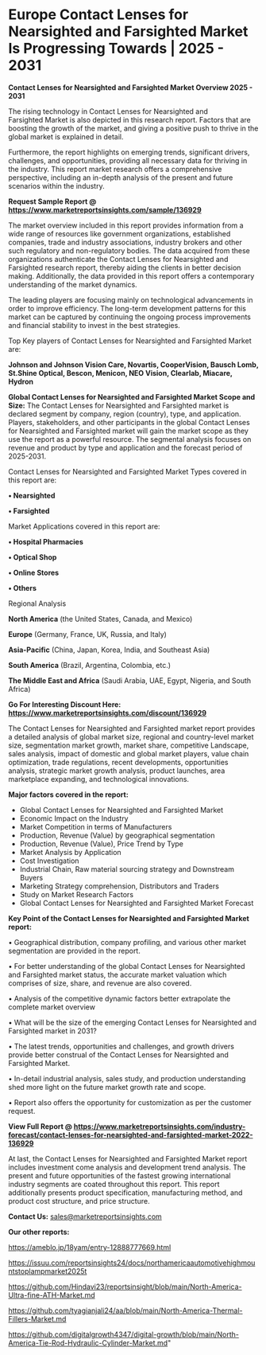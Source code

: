 # Europe Contact Lenses for Nearsighted and Farsighted Market Is Progressing Towards | 2025 - 2031

<Strong> Contact Lenses for Nearsighted and Farsighted Market Overview 2025 - 2031</strong>

The rising technology in Contact Lenses for Nearsighted and Farsighted Market is also depicted in this research report. Factors that are boosting the growth of the market, and giving a positive push to thrive in the global market is explained in detail.

Furthermore, the report highlights on emerging trends, significant drivers, challenges, and opportunities, providing all necessary data for thriving in the industry. This report market research offers a comprehensive perspective, including an in-depth analysis of the present and future scenarios within the industry.

<strong>Request Sample Report @ <a href=https://www.marketreportsinsights.com/sample/136929>https://www.marketreportsinsights.com/sample/136929</a></strong>

The market overview included in this report provides information from a wide range of resources like government organizations, established companies, trade and industry associations, industry brokers and other such regulatory and non-regulatory bodies. The data acquired from these organizations authenticate the Contact Lenses for Nearsighted and Farsighted research report, thereby aiding the clients in better decision making. Additionally, the data provided in this report offers a contemporary understanding of the market dynamics.

The leading players are focusing mainly on technological advancements in order to improve efficiency. The long-term development patterns for this market can be captured by continuing the ongoing process improvements and financial stability to invest in the best strategies.

Top Key players of Contact Lenses for Nearsighted and Farsighted Market are:

<strong>Johnson and Johnson Vision Care, Novartis, CooperVision, Bausch  Lomb, St.Shine Optical, Bescon, Menicon, NEO Vision, Clearlab, Miacare, Hydron</strong>

<strong><b>Global Contact Lenses for Nearsighted and Farsighted Market Scope and Size:</b></strong>
The Contact Lenses for Nearsighted and Farsighted market is declared segment by company, region (country), type, and application. Players, stakeholders, and other participants in the global Contact Lenses for Nearsighted and Farsighted market will gain the market scope as they use the report as a powerful resource. The segmental analysis focuses on revenue and product by type and application and the forecast period of 2025-2031.

Contact Lenses for Nearsighted and Farsighted Market Types covered in this report are:

<strong>• Nearsighted

• Farsighted</strong>

Market Applications covered in this report are:

<strong>• Hospital Pharmacies

• Optical Shop

• Online Stores

• Others</strong> 

Regional Analysis

<strong>North America</strong> (the United States, Canada, and Mexico)

<strong>Europe</strong> (Germany, France, UK, Russia, and Italy)

<strong>Asia-Pacific</strong> (China, Japan, Korea, India, and Southeast Asia)

<strong>South America</strong> (Brazil, Argentina, Colombia, etc.)

<strong>The Middle East and Africa</strong> (Saudi Arabia, UAE, Egypt, Nigeria, and South Africa)

<strong>Go For Interesting Discount Here: <a href=https://www.marketreportsinsights.com/discount/136929>https://www.marketreportsinsights.com/discount/136929</a></strong>

The Contact Lenses for Nearsighted and Farsighted market report provides a detailed analysis of global market size, regional and country-level market size, segmentation market growth, market share, competitive Landscape, sales analysis, impact of domestic and global market players, value chain optimization, trade regulations, recent developments, opportunities analysis, strategic market growth analysis, product launches, area marketplace expanding, and technological innovations.

<strong><b>Major factors covered in the report:</b></strong>
<ul>
  <li>Global Contact Lenses for Nearsighted and Farsighted Market </li>
  <li>Economic Impact on the Industry</li>
  <li>Market Competition in terms of Manufacturers</li>
  <li>Production, Revenue (Value) by geographical segmentation</li>
  <li>Production, Revenue (Value), Price Trend by Type</li>
  <li>Market Analysis by Application</li>
  <li>Cost Investigation</li>
  <li>Industrial Chain, Raw material sourcing strategy and Downstream Buyers</li>
  <li>Marketing Strategy comprehension, Distributors and Traders</li>
  <li>Study on Market Research Factors</li>
  <li>Global Contact Lenses for Nearsighted and Farsighted Market Forecast</li>
</ul>

<strong><b>Key Point of the Contact Lenses for Nearsighted and Farsighted Market report:</b></strong>

• Geographical distribution, company profiling, and various other market segmentation are provided in the report.

• For better understanding of the global Contact Lenses for Nearsighted and Farsighted market status, the accurate market valuation which comprises of size, share, and revenue are also covered.

• Analysis of the competitive dynamic factors better extrapolate the complete market overview

• What will be the size of the emerging Contact Lenses for Nearsighted and Farsighted market in 2031?

• The latest trends, opportunities and challenges, and growth drivers provide better construal of the Contact Lenses for Nearsighted and Farsighted Market.

• In-detail industrial analysis, sales study, and production understanding shed more light on the future market growth rate and scope.

• Report also offers the opportunity for customization as per the customer request.

<strong><b>View Full Report @ <a href=https://www.marketreportsinsights.com/industry-forecast/contact-lenses-for-nearsighted-and-farsighted-market-2022-136929>https://www.marketreportsinsights.com/industry-forecast/contact-lenses-for-nearsighted-and-farsighted-market-2022-136929</a></b></strong>


At last, the Contact Lenses for Nearsighted and Farsighted Market report includes investment come analysis and development trend analysis. The present and future opportunities of the fastest growing international industry segments are coated throughout this report. This report additionally presents product specification, manufacturing method, and product cost structure, and price structure.

<strong>Contact Us:</strong>
sales@marketreportsinsights.com

<strong>Our other reports:</strong>

<a href=https://ameblo.jp/18yam/entry-12888777669.html>https://ameblo.jp/18yam/entry-12888777669.html</a>

<a href=https://issuu.com/reportsinsights24/docs/northamericaautomotivehighmountstoplampmarket2025t>https://issuu.com/reportsinsights24/docs/northamericaautomotivehighmountstoplampmarket2025t</a>

<a href=https://github.com/Hindavi23/reportsinsight/blob/main/North-America-Ultra-fine-ATH-Market.md>https://github.com/Hindavi23/reportsinsight/blob/main/North-America-Ultra-fine-ATH-Market.md</a>

<a href=https://github.com/tyagianjali24/aa/blob/main/North-America-Thermal-Fillers-Market.md>https://github.com/tyagianjali24/aa/blob/main/North-America-Thermal-Fillers-Market.md</a>

<a href=https://github.com/digitalgrowth4347/digital-growth/blob/main/North-America-Tie-Rod-Hydraulic-Cylinder-Market.md>https://github.com/digitalgrowth4347/digital-growth/blob/main/North-America-Tie-Rod-Hydraulic-Cylinder-Market.md</a>"
